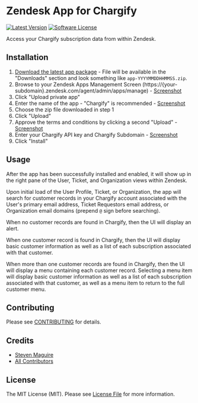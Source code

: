 # Zendesk App for Chargify

[![Latest Version](https://img.shields.io/github/release/delivered/chargify-zendesk.svg?style=flat-square)](https://github.com/delivered/chargify-zendesk/releases)
[![Software License](https://img.shields.io/badge/license-MIT-brightgreen.svg?style=flat-square)](LICENSE.md)

Access your Chargify subscription data from within Zendesk.

## Installation

1. [Download the latest app package](https://github.com/delivered/chargify-zendesk/releases/latest) - File will be available in the "Downloads" section and look something like `app-YYYYMMDDHHMMSS.zip`.
2. Browse to your Zendesk Apps Management Screen (https://{your-subdomain}.zendesk.com/agent/admin/apps/manage) - [Screenshot](https://cl.ly/010k3C3E3k1s)
3. Click "Upload private app"
4. Enter the name of the app - "Chargify" is recommended - [Screenshot](https://cl.ly/061o2q0l322y)
5. Choose the zip file downloaded in step 1
6. Click "Upload"
7. Approve the terms and conditions by clicking a second "Upload" - [Screenshot](https://cl.ly/0T0E2I3o2F2u)
8. Enter your Chargify API key and Chargify Subdomain - [Screenshot](https://cl.ly/0Z2q2R241A02)
9. Click "Install"

## Usage

After the app has been successfully installed and enabled, it will show up in the right pane of the User, Ticket, and Organization views within Zendesk.

Upon initial load of the User Profile, Ticket, or Organization, the app will search for customer records in your Chargify account associated with the User's primary email address, Ticket Requestors email address, or Organization email domains (prepend `@` sign before searching).

When no customer records are found in Chargify, then the UI will display an alert.

When one customer record is found in Chargify, then the UI will display basic customer information as well as a list of each subscription associated with that customer.

When more than one customer records are found in Chargify, then the UI will display a menu containing each customer record. Selecting a menu item will display basic customer information as well as a list of each subscription associated with that customer, as well as a menu item to return to the full customer menu.

## Contributing

Please see [CONTRIBUTING](https://github.com/delivered/chargify-zendesk/blob/master/CONTRIBUTING.md) for details.

## Credits

- [Steven Maguire](https://github.com/stevenmaguire)
- [All Contributors](https://github.com/delivered/chargify-zendesk/contributors)

## License

The MIT License (MIT). Please see [License File](https://github.com/delivered/chargify-zendesk/blob/master/LICENSE) for more information.



